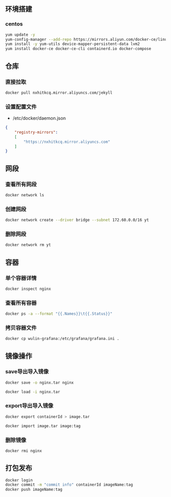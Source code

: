 ## 环境搭建

### centos

```bash
yum update -y
yum-config-manager --add-repo https://mirrors.aliyun.com/docker-ce/linux/centos/docker-ce.repo
yum install -y yum-utils device-mapper-persistent-data lvm2
yum install docker-ce docker-ce-cli containerd.io docker-compose
```

## 仓库

### 直接拉取

```bash
docker pull nxhitkcq.mirror.aliyuncs.com/jekyll
```

### 设置配置文件

- /etc/docker/daemon.json

```json
{
    "registry-mirrors":
    [
        "https://nxhitkcq.mirror.aliyuncs.com"
    ]
}
```


## 网段

### 查看所有网段

```bash
docker network ls
```

### 创建网段

```bash
docker network create --driver bridge --subnet 172.60.0.0/16 yt
```

### 删除网段

```bash
docker network rm yt
```





## 容器

### 单个容器详情

```bash
docker inspect nginx
```


### 查看所有容器

```bash
docker ps -a --format "{{.Names}}\t{{.Status}}"
```

### 拷贝容器文件

```bash
docker cp wulin-grafana:/etc/grafana/grafana.ini .
```





## 镜像操作


### save导出导入镜像

```bash
docker save -o nginx.tar nginx
```

```bash
docker load -i nginx.tar
```

### export导出导入镜像

```bash
docker export containerId > image.tar
```

```bash
docker import image.tar image:tag
```

### 删除镜像

```bash
docker rmi nginx
```



## 打包发布

```bash
docker login
docker commit -m "commit info" containerId imageName:tag
docker push imageName:tag
```